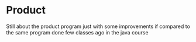 # Product

Still about the product program just with some improvements if compared to the same program done few classes ago in the java course
